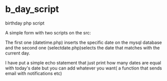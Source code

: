 # b_day_script
birthday php script

A simple form with two scripts on the src:
 
 The first one (datetime.php) inserts the specific date on the mysql database and the second one (selectdate.php)selects the date that 
 matches with the current day.
 
 I have put a simple echo statement that just print how many dates are equal with today's date but you can add whatever you want( a function
 that sends email with notifications etc)
 
 
 
 
